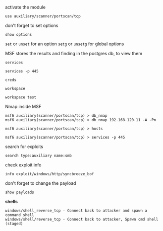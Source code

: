 activate the module

```
use auxiliary/scanner/portscan/tcp
```

don't forget to set options

```
show options
```

`set` or `unset` for an option
`setg` or `unsetg` for global options

MSF stores the results and finding in the postgres db, to view them

```
services

services -p 445

creds

workspace

workspace test
```

Nmap inside MSF

```
msf6 auxiliary(scanner/portscan/tcp) > db_nmap
msf6 auxiliary(scanner/portscan/tcp) > db_nmap 192.168.120.11 -A -Pn
```

```
msf6 auxiliary(scanner/portscan/tcp) > hosts
```

```
msf6 auxiliary(scanner/portscan/tcp) > services -p 445
```

search for exploits

```
search type:auxiliary name:smb
```

check exploit info

```
info exploit/windows/http/syncbreeze_bof
```

don't forget to change the payload

```
show payloads
```


**shells**

```
windows/shell_reverse_tcp - Connect back to attacker and spawn a command shell
windows/shell/reverse_tcp - Connect back to attacker, Spawn cmd shell (staged)
```